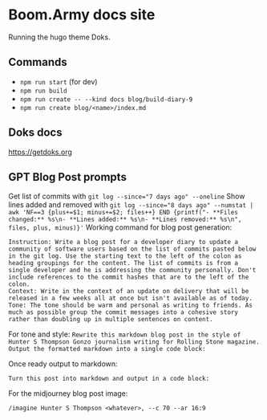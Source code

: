 # Boom.Army docs site

Running the hugo theme Doks.

## Commands

- `npm run start` (for dev)
- `npm run build`
- `npm run create -- --kind docs blog/build-diary-9`
- `npm run create blog/<name>/index.md`

## Doks docs

https://getdoks.org

## GPT Blog Post prompts

Get list of commits with `git log --since="7 days ago" --oneline`
Show lines added and removed with `git log --since="8 days ago" --numstat | awk 'NF==3 {plus+=$1; minus+=$2; files++} END {printf("- **Files changed:** %s\n- **Lines added:** %s\n- **Lines removed:** %s\n", files, plus, minus)}'`
Working command for blog post generation:

```
Instruction: Write a blog post for a developer diary to update a community of software users based on the list of commits pasted below in the git log. Use the starting text to the left of the colon as heading groupings for the content. The list of commits is from a single developer and he is addressing the community personally. Don't include references to the commit hashes that are to the left of the colon.
Context: Write in the context of an update on delivery that will be released in a few weeks all at once but isn't available as of today. 
Tone: The tone should be warm and personal as writing to friends. As much as possible group the commit messages into a cohesive story rather than doubling up in multiple sentences on content.
```

For tone and style:
`Rewrite this markdown blog post in the style of Hunter S Thompson Gonzo journalism writing for Rolling Stone magazine. Output the formatted markdown into a single code block:`

Once ready output to markdown:

`Turn this post into markdown and output in a code block:`

For the midjourney blog post image:

`/imagine Hunter S Thompson <whatever>, --c 70 --ar 16:9`